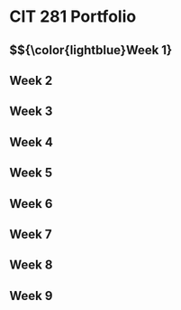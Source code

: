 # CIT 281 Portfolio

## $${\color{lightblue}Week 1}

## Week 2

## Week 3

## Week 4

## Week 5

## Week 6

## Week 7

## Week 8

## Week 9
